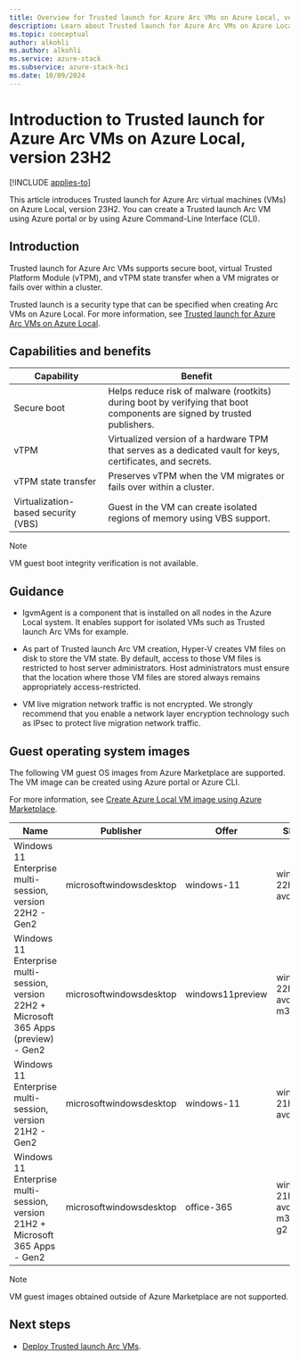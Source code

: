 ```yaml
---
title: Overview for Trusted launch for Azure Arc VMs on Azure Local, version 23H2
description: Learn about Trusted launch for Azure Arc VMs on Azure Local, version 23H2.
ms.topic: conceptual
author: alkohli
ms.author: alkohli
ms.service: azure-stack
ms.subservice: azure-stack-hci
ms.date: 10/09/2024
---
```


# Introduction to Trusted launch for Azure Arc VMs on Azure Local, version 23H2

[!INCLUDE [applies-to](../../includes/hci-applies-to-23h2.md)]

This article introduces Trusted launch for Azure Arc virtual machines (VMs) on Azure Local, version 23H2. You can create a Trusted launch Arc VM using Azure portal or by using Azure Command-Line Interface (CLI).


## Introduction

Trusted launch for Azure Arc VMs supports secure boot, virtual Trusted Platform Module (vTPM), and vTPM state transfer when a VM migrates or fails over within a cluster.

Trusted launch is a security type that can be specified when creating Arc VMs on Azure Local. For more information, see [Trusted launch for Azure Arc VMs on Azure Local](https://techcommunity.microsoft.com/t5/security-compliance-and-identity/trusted-launch-for-azure-arc-vms-on-azure-stack-hci-version-23h2/ba-p/3978051).

## Capabilities and benefits

| Capability | Benefit |
|----|----|
| Secure boot | Helps reduce risk of malware (rootkits) during boot by verifying that boot components are signed by trusted publishers. |
| vTPM | Virtualized version of a hardware TPM that serves as a dedicated vault for keys, certificates, and secrets.  |
| vTPM state transfer| Preserves vTPM when the VM migrates or fails over within a cluster. |
| Virtualization-based security (VBS) | Guest in the VM can create isolated regions of memory using VBS support. |

> [!NOTE]
> VM guest boot integrity verification is not available.

## Guidance

- IgvmAgent is a component that is installed on all nodes in the Azure Local system. It enables support for isolated VMs such as Trusted launch Arc VMs for example.

- As part of Trusted launch Arc VM creation, Hyper-V creates VM files on disk to store the VM state. By default, access to those VM files is restricted to host server administrators. Host administrators must ensure that the location where those VM files are stored always remains appropriately access-restricted.

- VM live migration network traffic is not encrypted. We strongly recommend that you enable a network layer encryption technology such as IPsec to protect live migration network traffic.

<!--- VM live migration network traffic is not encrypted. We strongly recommend that you enable IPsec to protect live migration network traffic. For more information, see [Network Recommendations for a Hyper-V Cluster](/previous-versions/windows/it-pro/windows-server-2012-R2-and-2012/dn550728(v=ws.11)#How_to_isolate_the_network_traffic_on_a_Hyper-V_cluster).-->

## Guest operating system images

The following VM guest OS images from Azure Marketplace are supported. The VM image can be created using Azure portal or Azure CLI.

For more information, see [Create Azure Local VM image using Azure Marketplace](/azure-stack/hci/manage/virtual-machine-image-azure-marketplace?tabs=azurecli).

| Name | Publisher | Offer | SKU | Version number |
|---|---|---|---|---|
| Windows 11 Enterprise multi-session, version 22H2 - Gen2 | microsoftwindowsdesktop | windows-11  | win11-22h2-avd | 22621.2428.231001 |
| Windows 11 Enterprise multi-session, version 22H2 + Microsoft 365 Apps (preview) - Gen2 | microsoftwindowsdesktop | windows11preview | win11-22h2-avd-m365 | 22621.382.220810 |
| Windows 11 Enterprise multi-session, version 21H2 - Gen2 | microsoftwindowsdesktop  | windows-11  | win11-21h2-avd | 22000.2538.231001 |
| Windows 11 Enterprise multi-session, version 21H2 + Microsoft 365 Apps - Gen2 | microsoftwindowsdesktop | office-365 | win10-21h2-avd-m365-g2 | 19044.3570.231010 |

> [!NOTE]
> VM guest images obtained outside of Azure Marketplace are not supported.

## Next steps

- [Deploy Trusted launch Arc VMs](trusted-launch-vm-deploy.md).
